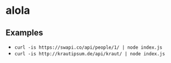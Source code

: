 # alola

## Examples

- `curl -is https://swapi.co/api/people/1/ | node index.js`
- `curl -is http://krautipsum.de/api/kraut/ | node index.js`

